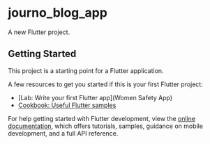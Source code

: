 # journo_blog_app       

A new Flutter project.

## Getting Started

This project is a starting point for a Flutter application.

A few resources to get you started if this is your first Flutter project:

- [Lab: Write your first Flutter app](Women Safety App)
- [Cookbook: Useful Flutter samples](https://docs.flutter.dev/cookbook)

For help getting started with Flutter development, view the
[online documentation](https://docs.flutter.dev/), which offers tutorials,
samples, guidance on mobile development, and a full API reference.
